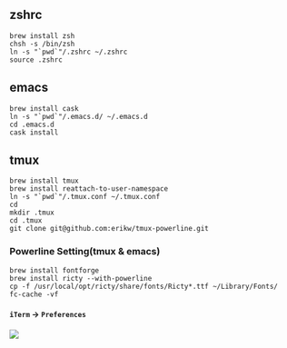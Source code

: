 ## zshrc

```
brew install zsh
chsh -s /bin/zsh
ln -s "`pwd`"/.zshrc ~/.zshrc
source .zshrc
```

## emacs

```
brew install cask
ln -s "`pwd`"/.emacs.d/ ~/.emacs.d
cd .emacs.d
cask install
```


## tmux

```
brew install tmux
brew install reattach-to-user-namespace
ln -s "`pwd`"/.tmux.conf ~/.tmux.conf
cd
mkdir .tmux
cd .tmux
git clone git@github.com:erikw/tmux-powerline.git
```

### Powerline Setting(tmux & emacs)

```
brew install fontforge
brew install ricty --with-powerline
cp -f /usr/local/opt/ricty/share/fonts/Ricty*.ttf ~/Library/Fonts/
fc-cache -vf
```

#### `iTerm` -> `Preferences`

![](https://gyazo.com/c2ed34eda3d12e4b5a1ea93b0b471955.png)
